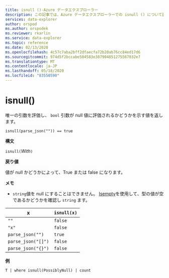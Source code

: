 ```yaml
---
title: isnull ()-Azure データエクスプローラー
description: この記事では、Azure データエクスプローラーでの isnull () について説明します。
services: data-explorer
author: orspod
ms.author: orspodek
ms.reviewer: rkarlin
ms.service: data-explorer
ms.topic: reference
ms.date: 02/13/2020
ms.openlocfilehash: 4c57c7aba2bff2dfaecfa72b20ab76cc84ed17d6
ms.sourcegitcommit: 974d5f2bccabe504583e387904851275567832e7
ms.translationtype: MT
ms.contentlocale: ja-JP
ms.lasthandoff: 05/18/2020
ms.locfileid: "83550590"
---
```

# <a name="isnull"></a>isnull()

唯一の引数を評価し、 `bool` 引数が null 値に評価されるかどうかを示す値を返します。

```kusto
isnull(parse_json("")) == true
```

**構文**

`isnull(`*With*`)`

**戻り値**

値が null かどうかによって、True または false になります。

**メモ**

* `string`値を null にすることはできません。 [Isempty](./isemptyfunction.md)を使用して、型の値が空であるかどうかを確認し `string` ます。

|x                |`isnull(x)`|
|-----------------|-----------|
|`""`             |`false`    |
|`"x"`            |`false`    |
|`parse_json("")`  |`true`     |
|`parse_json("[]")`|`false`    |
|`parse_json("{}")`|`false`    |

**例**

```kusto
T | where isnull(PossiblyNull) | count
```
